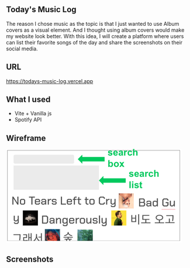 ## Today's Music Log
The reason I chose music as the topic is that
I just wanted to use Album covers as a visual element.
And I thought using album covers would make my website look better.
With this idea, I will create a platform where
users can list their favorite songs of the day
and share the screenshots on their social media.

## URL
https://todays-music-log.vercel.app

## What I used

- Vite + Vanilla js
- Spotify API

## Wireframe

![image](./public/wireframe.png)

## Screenshots

